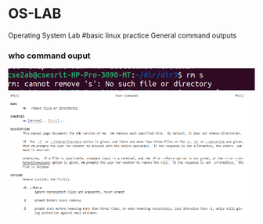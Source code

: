 # OS-LAB
Operating System Lab
#basic linux practice
General command outputs
### who command ouput
![rm command output](rms.png)
![manual command manual](rmmanual.png)
